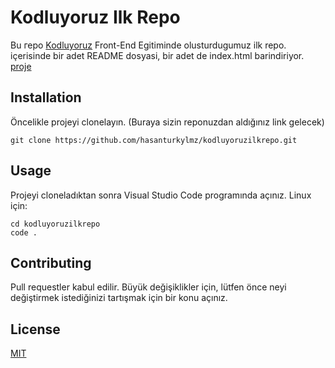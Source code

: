 # Kodluyoruz Ilk Repo
Bu геро [Kodluyoruz](https://kodluyoruz.org/) Front-End Egitiminde olusturdugumuz ilk repo. içerisinde bir adet
README dosyasi, bir adet de index.html barindiriyor.
[proje](https://github.com/Kodluyoruz/taskforce/blob/main/git/odev1/figures/github.png)
## Installation
Öncelikle projeyi clonelayın. (Buraya sizin reponuzdan aldığınız link gelecek)
```
git clone https://github.com/hasanturkylmz/kodluyoruzilkrepo.git 
```
## Usage
Projeyi cloneladıktan sonra Visual Studio Code programında açınız.
Linux için:
```
cd kodluyoruzilkrepo
code .
```
## Contributing
Pull requestler kabul edilir. Büyük değişiklikler için, lütfen önce neyi değiştirmek istediğinizi tartışmak için bir konu açınız.
## License
[MIT](https://choosealicense.com/licenses/mit/)
